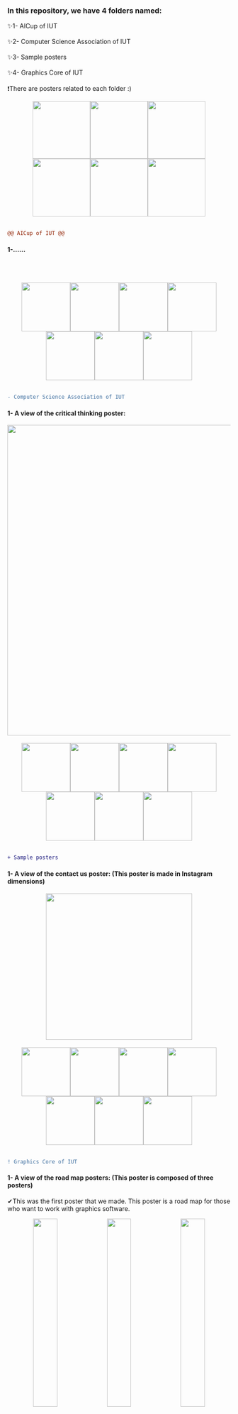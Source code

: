 ### In this repository, we have 4 folders named:
✨1- AICup of IUT
<br><br>
✨2- Computer Science Association of IUT
<br><br>
✨3- Sample posters
<br><br>
✨4- Graphics Core of IUT
<br><br>
❗There are posters related to each folder :)

<div align="center">
<img width=130px src="https://s6.uupload.ir/files/855_1231.jpg"><img width=130px src="https://s6.uupload.ir/files/855_1231.jpg"><img width=130px src="https://s6.uupload.ir/files/855_1231.jpg"><img width=130px src="https://s6.uupload.ir/files/855_1231.jpg"><img width=130px src="https://s6.uupload.ir/files/855_1231.jpg"><img width=130px src="https://s6.uupload.ir/files/855_1231.jpg">
</div>
<br>

<!--                             AICup of IUT                                     -->

```diff
@@ AICup of IUT @@
```
#### 1-......
<br><br>
<div align="center">
<img width=110px src="https://s6.uupload.ir/files/12_kub6.jpg"><img width=110px src="https://s6.uupload.ir/files/12_kub6.jpg"><img width=110px src="https://s6.uupload.ir/files/12_kub6.jpg"><img width=110px src="https://s6.uupload.ir/files/12_kub6.jpg"><img width=110px src="https://s6.uupload.ir/files/12_kub6.jpg"><img width=110px src="https://s6.uupload.ir/files/12_kub6.jpg"><img width=110px src="https://s6.uupload.ir/files/12_kub6.jpg">
</div>
<br>

<!--                            omputer Science Association of IUT                                    -->

```diff
- Computer Science Association of IUT
```
#### 1- A view of the critical thinking poster:
<div align="center">
<img width=700px src="https://s6.uupload.ir/files/critical_thinking_d89s.jpg">
<br><br>
</div>
<div align="center">
<img width=110px src="https://s6.uupload.ir/files/12_kub6.jpg"><img width=110px src="https://s6.uupload.ir/files/12_kub6.jpg"><img width=110px src="https://s6.uupload.ir/files/12_kub6.jpg"><img width=110px src="https://s6.uupload.ir/files/12_kub6.jpg"><img width=110px src="https://s6.uupload.ir/files/12_kub6.jpg"><img width=110px src="https://s6.uupload.ir/files/12_kub6.jpg"><img width=110px src="https://s6.uupload.ir/files/12_kub6.jpg">
</div>
<br>


<!--                                       Sample posters                                       -->

```diff
+ Sample posters
```
#### 1- A view of the contact us poster: (This poster is made in Instagram dimensions)
<div align="center">
<img width=330px src="https://s6.uupload.ir/files/contact_us_cthl.jpg">
</div>
<br>
<div align="center">
<img width=110px src="https://s6.uupload.ir/files/12_kub6.jpg"><img width=110px src="https://s6.uupload.ir/files/12_kub6.jpg"><img width=110px src="https://s6.uupload.ir/files/12_kub6.jpg"><img width=110px src="https://s6.uupload.ir/files/12_kub6.jpg"><img width=110px src="https://s6.uupload.ir/files/12_kub6.jpg"><img width=110px src="https://s6.uupload.ir/files/12_kub6.jpg"><img width=110px src="https://s6.uupload.ir/files/12_kub6.jpg">
</div>
<br>


<!--                            Graphics Core of IUT                                    -->

```diff
! Graphics Core of IUT
```
#### 1- A view of the road map posters: (This poster is composed of three posters)
✔This was the first poster that we made. This poster is a road map for those who want to work with graphics software.
<div align="center">
<img width= 33% src="https://s6.uupload.ir/files/road_map1_tf4j.jpg"><img width= 33% src="https://s6.uupload.ir/files/road_map2_49tf.jpg"><img width= 33% src="https://s6.uupload.ir/files/road_map3_3wmb.jpg">
</div>

#### This poster is made by:
**Hoori Dahesh :**<br />
&nbsp;&nbsp;&nbsp;&nbsp;&nbsp;&nbsp;&nbsp;&nbsp;&nbsp;&nbsp;&nbsp;&nbsp;Email: h.dahesh.2000@gmail.com <br />
&nbsp;&nbsp;&nbsp;&nbsp;&nbsp;&nbsp;&nbsp;&nbsp;&nbsp;&nbsp;&nbsp;&nbsp;Github: <a href="https://github.com/hooridahesh">hooridahesh</a><br />      
**Diba Mirshafiei:** <br />
&nbsp;&nbsp;&nbsp;&nbsp;&nbsp;&nbsp;&nbsp;&nbsp;&nbsp;&nbsp;&nbsp;&nbsp;Email: Dibaaamir80@gmail.com<br />
&nbsp;&nbsp;&nbsp;&nbsp;&nbsp;&nbsp;&nbsp;&nbsp;&nbsp;&nbsp;&nbsp;&nbsp;Github: <a href="https://github.com/dibaaamir">dibaaamir</a>


